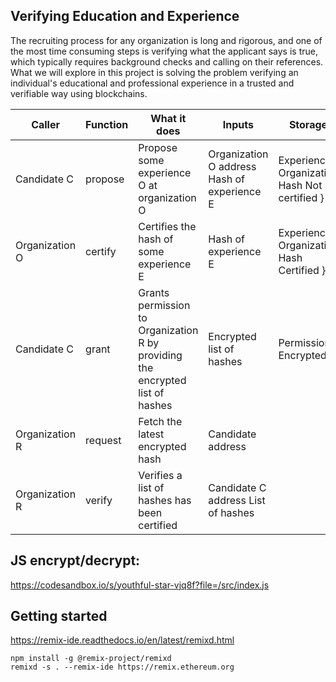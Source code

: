 ## Verifying Education and Experience

The recruiting process for any organization is long and rigorous, and one of the most time consuming steps is verifying what the applicant says is true, which typically requires background checks and calling on their references. What we will explore in this project is solving the problem verifying an individual's educational and professional experience in a trusted and verifiable way using blockchains.

|     Caller     | Function |                                 What it does                                  |                   Inputs                    |                    Storage                     | TX? |
|----------------|----------|-------------------------------------------------------------------------------|---------------------------------------------|------------------------------------------------|-----|
| Candidate C    | propose  | Propose some experience O at organization O                                   | Organization O address Hash of experience E | Experience { Organization Hash Not certified } | yes |
| Organization O | certify  | Certifies the hash of some experience E                                       | Hash of experience E                        | Experience { Organization Hash Certified }     | yes |
| Candidate C    | grant    | Grants permission to Organization R by providing the encrypted list of hashes | Encrypted list of hashes                    | Permission { Encrypted }                       | yes |
| Organization R | request  | Fetch the latest encrypted hash                                               | Candidate address                           |                                                | no  |
| Organization R | verify   | Verifies a list of hashes has been certified                                  | Candidate C address List of hashes          |                                                | no  |

## JS encrypt/decrypt:
https://codesandbox.io/s/youthful-star-vjq8f?file=/src/index.js

## Getting started
https://remix-ide.readthedocs.io/en/latest/remixd.html
```
npm install -g @remix-project/remixd
remixd -s . --remix-ide https://remix.ethereum.org 
```

